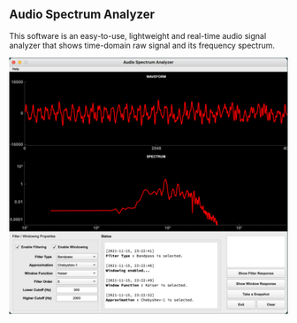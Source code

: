 ## Audio Spectrum Analyzer
This software is an easy-to-use, lightweight and real-time audio signal analyzer that shows time-domain raw signal and its frequency spectrum.

![screenshot](/assets/example.png)
